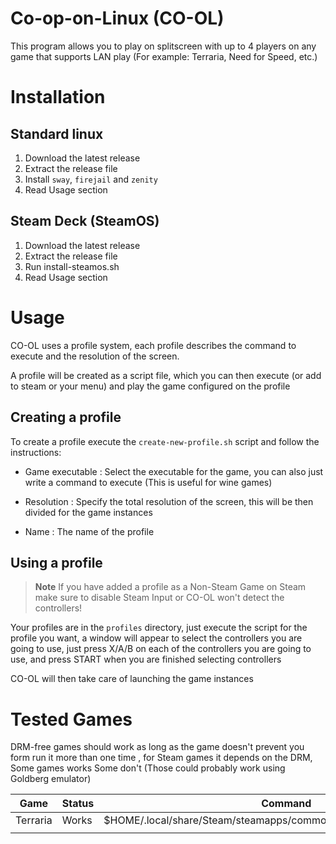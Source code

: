 # Co-op-on-Linux (CO-OL)

This program allows you to play on splitscreen with up to 4 players on any game
that supports LAN play (For example: Terraria, Need for Speed, etc.)

# Installation

## Standard linux

1. Download the latest release
2. Extract the release file
3. Install `sway`, `firejail` and `zenity`
4. Read Usage section

## Steam Deck (SteamOS)

1. Download the latest release
2. Extract the release file
3. Run install-steamos.sh
4. Read Usage section

# Usage

CO-OL uses a profile system, each profile describes the command to execute and the resolution of the screen.

A profile will be created as a script file, which you can then execute (or add to steam or your menu)
and play the game configured on the profile

## Creating a profile

To create a profile execute the `create-new-profile.sh` script and follow the instructions:

- Game executable
:   Select the executable for the game, you can also just write a command to execute 
   (This is useful for wine games)
 
- Resolution
:   Specify the total resolution of the screen, this will be then divided for the game instances

- Name
:   The name of the profile

## Using a profile

> **Note**
> If you have added a profile as a Non-Steam Game on Steam make sure to disable Steam Input or 
> CO-OL won't detect the controllers!

Your profiles are in the `profiles` directory, just execute the script for the profile you want,
a window will appear to select the controllers you are going to use, just press X/A/B on each of the
controllers you are going to use, and press START when you are finished selecting controllers

CO-OL will then take care of launching the game instances

# Tested Games

DRM-free games should work as long as the game doesn't prevent you form run it more than one time
, for Steam games it depends on the DRM, Some games works Some don't 
(Those could probably work using Goldberg emulator)

| Game     | Status  | Command                                                                |
|----------|---------|------------------------------------------------------------------------|
| Terraria | Works   | $HOME/.local/share/Steam/steamapps/common/Terraria/Terraria.bin.x86_64 |
|          |         |                                                                        |

